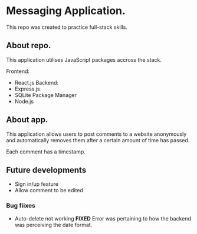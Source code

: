 # Messaging Application. 

This repo was created to practice full-stack skills. 

## About repo.

This application utilises JavaScript packages accross the stack. 

Frontend: 
- React.js
Backend:
- Express.js
- SQLite
Package Manager
- Node.js

## About app.

This application allows users to post comments to a website anonymously and automatically 
removes them after a certain amount of time has passed. 

Each comment has a timestamp. 

## Future developments
- Sign in/up feature
- Allow comment to be edited

### Bug fiixes
- Auto-delete not working **FIXED**
Error was pertaining to how the backend was perceiving the date format. 
